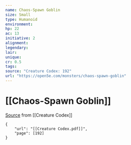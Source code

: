 ```yaml
---
name: Chaos-Spawn Goblin
size: Small
type: Humanoid
environment: 
hp: 22
ac: 13
initiative: 2
alignment: 
legendary: 
lair: 
unique: 
cr: 0.5
tags: 
source: "Creature Codex: 192"
url: "https://open5e.com/monsters/chaos-spawn-goblin"
---
```

# [[Chaos-Spawn Goblin]]

[Source](zotero://open-pdf/library/items/NTNKJRHG?page=192) from [[Creature Codex]]

```pdf
{
	"url": "[[Creature Codex.pdf]]",
	"page": [192]
}
```

